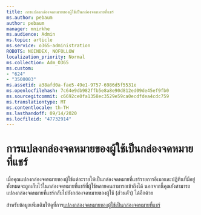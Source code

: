```yaml
---
title: การแปลงกล่องจดหมายของผู้ใช้เป็นกล่องจดหมายที่แชร์
ms.author: pebaum
author: pebaum
manager: mnirkhe
ms.audience: Admin
ms.topic: article
ms.service: o365-administration
ROBOTS: NOINDEX, NOFOLLOW
localization_priority: Normal
ms.collection: Adm_O365
ms.custom:
- "624"
- "3500003"
ms.assetid: a38afd0a-fae5-49e1-9757-6986d5f5531e
ms.openlocfilehash: 7c64e9db982ffb5e8a8e90d812ed09de45ef9fb0
ms.sourcegitcommit: c6692ce0fa1358ec3529e59ca0ecdfdea4cdc759
ms.translationtype: MT
ms.contentlocale: th-TH
ms.lasthandoff: 09/14/2020
ms.locfileid: "47732914"
---
```

# <a name="convert-a-user-mailbox-to-a-shared-mailbox"></a>การแปลงกล่องจดหมายของผู้ใช้เป็นกล่องจดหมายที่แชร์

เมื่อคุณแปลงกล่องจดหมายของผู้ใช้แต่ละรายให้เป็นกล่องจดหมายที่แชร์รายการอีเมลและปฏิทินที่มีอยู่ทั้งหมดจะถูกเก็บไว้ในกล่องจดหมายที่แชร์ที่ผู้ใช้หลายคนสามารถเข้าถึงได้ นอกจากนี้คุณยังสามารถแปลงกล่องจดหมายที่แชร์กลับไปยังกล่องจดหมายของผู้ใช้ (ส่วนตัว) ได้อีกด้วย
  
สำหรับข้อมูลเพิ่มเติมให้ดูที่การ[แปลงกล่องจดหมายของผู้ใช้เป็นกล่องจดหมายที่แชร์](https://docs.microsoft.com/microsoft-365/admin/email/convert-user-mailbox-to-shared-mailbox)
  